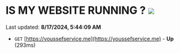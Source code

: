# IS MY WEBSITE RUNNING ? [![](https://img.shields.io/static/v1?label=Sponsor&message=%E2%9D%A4&logo=GitHub&color=%23fe8e86)](https://github.com/sponsors/Youssef-Lehmam)

Last updated: **8/17/2024, 5:44:09 AM**

- `GET` [https://youssefservice.me](https://youssefservice.me) - **Up** (293ms)
